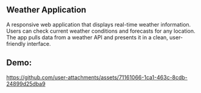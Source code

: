 ## Weather Application
A responsive web application that displays real-time weather information. Users can check current weather conditions and forecasts for any location. The app pulls data from a weather API and presents it in a clean, user-friendly interface.

## Demo:
https://github.com/user-attachments/assets/71161066-1ca1-463c-8cdb-24899d25dba9
